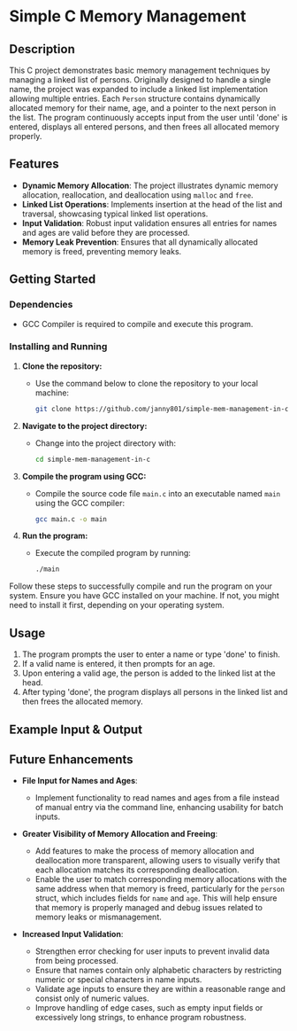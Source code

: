 # Simple C Memory Management

## Description
This C project demonstrates basic memory management techniques by managing a linked list of persons. Originally designed to handle a single name, the project was expanded to include a linked list implementation allowing multiple entries. Each `Person` structure contains dynamically allocated memory for their name, age, and a pointer to the next person in the list. The program continuously accepts input from the user until 'done' is entered, displays all entered persons, and then frees all allocated memory properly.

## Features
- **Dynamic Memory Allocation**: The project illustrates dynamic memory allocation, reallocation, and deallocation using `malloc` and `free`.
- **Linked List Operations**: Implements insertion at the head of the list and traversal, showcasing typical linked list operations.
- **Input Validation**: Robust input validation ensures all entries for names and ages are valid before they are processed.
- **Memory Leak Prevention**: Ensures that all dynamically allocated memory is freed, preventing memory leaks.

## Getting Started

### Dependencies
- GCC Compiler is required to compile and execute this program.

### Installing and Running
1. **Clone the repository:**
   - Use the command below to clone the repository to your local machine:
     ```bash
     git clone https://github.com/janny801/simple-mem-management-in-c.git
     ```

2. **Navigate to the project directory:**
   - Change into the project directory with:
     ```bash
     cd simple-mem-management-in-c
     ```

3. **Compile the program using GCC:**
   - Compile the source code file `main.c` into an executable named `main` using the GCC compiler:
     ```bash
     gcc main.c -o main
     ```

4. **Run the program:**
   - Execute the compiled program by running:
     ```bash
     ./main
     ```

Follow these steps to successfully compile and run the program on your system. Ensure you have GCC installed on your machine. If not, you might need to install it first, depending on your operating system.


## Usage
1. The program prompts the user to enter a name or type 'done' to finish.
2. If a valid name is entered, it then prompts for an age.
3. Upon entering a valid age, the person is added to the linked list at the head.
4. After typing 'done', the program displays all persons in the linked list and then frees the allocated memory.

## Example Input & Output


## Future Enhancements

- **File Input for Names and Ages**:
  - Implement functionality to read names and ages from a file instead of manual entry via the command line, enhancing usability for batch inputs.

- **Greater Visibility of Memory Allocation and Freeing**:
  - Add features to make the process of memory allocation and deallocation more transparent, allowing users to visually verify that each allocation matches its corresponding deallocation.
  - Enable the user to match corresponding memory allocations with the same address when that memory is freed, particularly for the `person` struct, which includes fields for `name` and `age`. This will help ensure that memory is properly managed and debug issues related to memory leaks or mismanagement.

- **Increased Input Validation**:
  - Strengthen error checking for user inputs to prevent invalid data from being processed.
  - Ensure that names contain only alphabetic characters by restricting numeric or special characters in name inputs.
  - Validate age inputs to ensure they are within a reasonable range and consist only of numeric values.
  - Improve handling of edge cases, such as empty input fields or excessively long strings, to enhance program robustness.
